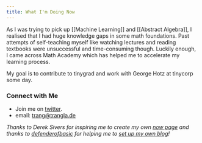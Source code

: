 ```yaml
---
title: What I'm Doing Now
---
```

As I was trying to pick up [[Machine Learning]] and [[Abstract Algebra]], I realised that I had huge knowledge gaps in some math foundations. Past attempts of self-teaching myself like watching lectures and reading textbooks were unsuccessful and time-consuming though. Luckily enough, I came across Math Academy which has helped me to accelerate my learning process.

My goal is to contribute to tinygrad and work with George Hotz at tinycorp some day.

### Connect with Me
- Join me on [twitter](https://x.com/trangquest).
- email: trang@trangla.de


*Thanks to Derek Sivers for inspiring me to create my own [now page](https://nownownow.com/about) and thanks to [defenderofbasic](https://x.com/DefenderOfBasic) for helping me to [set up my own blog](https://github.com/DefenderOfBasic/obsidian-quartz-template)!*